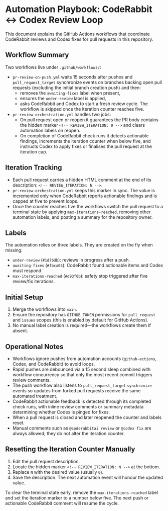 # Automation Playbook: CodeRabbit ↔ Codex Review Loop

This document explains the GitHub Actions workflows that coordinate CodeRabbit
reviews and Codex fixes for pull requests in this repository.

## Workflow Summary

Two workflows live under `.github/workflows/`:

- `pr-review-on-push.yml` waits 15 seconds after pushes and
  `pull_request_target` synchronize events on branches backing open pull
  requests (excluding the
  initial branch creation push) and then:
  - removes the `awaiting-fixes` label when present,
  - ensures the `under-review` label is applied,
  - asks CodeRabbit and Codex to start a fresh review cycle.
    The workflow is skipped once the iteration counter reaches five.
- `pr-review-orchestration.yml` handles two jobs:
  - On pull request open or reopen it guarantees the PR body contains the hidden
    marker `<!-- REVIEW_ITERATION: 0 -->` and clears automation labels on
    reopen.
  - On completion of CodeRabbit check runs it detects actionable findings,
    increments the iteration counter when below five, and instructs Codex to
    apply fixes or finalises the pull request at the iteration cap.

## Iteration Tracking

- Each pull request carries a hidden HTML comment at the end of its description:
  `<!-- REVIEW_ITERATION: N -->`.
- `pr-review-orchestration.yml` keeps this marker in sync. The value is
  incremented only when CodeRabbit reports actionable findings and is capped at
  five to prevent loops.
- Once the counter reaches five the workflows switch the pull request to a
  terminal state by applying `max-iterations-reached`, removing other automation
  labels, and posting a summary for the repository owner.

## Labels

The automation relies on three labels. They are created on the fly when
missing:

- `under-review` (`#1d76db`): reviews in progress after a push.
- `awaiting-fixes` (`#fbca04`): CodeRabbit found actionable items and Codex
  must respond.
- `max-iterations-reached` (`#d93f0b`): safety stop triggered after five
  review/fix iterations.

## Initial Setup

1. Merge the workflows into `main`.
2. Ensure the repository has `GITHUB_TOKEN` permissions for `pull_request` and
   `issues` scopes (this is enabled by default for GitHub Actions).
3. No manual label creation is required—the workflows create them if absent.

## Operational Notes

- Workflows ignore pushes from automation accounts (`github-actions`, Codex,
  and CodeRabbit) to avoid loops.
- Rapid pushes are debounced via a 15 second sleep combined with workflow
  concurrency so that only the most recent commit triggers review comments.
- The push workflow also listens to `pull_request_target` `synchronize`
  events so updates from forked pull requests receive the same automated
  treatment.
- CodeRabbit actionable feedback is detected through its completed check runs,
  with inline review comments or summary metadata determining whether
  Codex is pinged for fixes.
- When a pull request is closed and later reopened the counter and labels reset.
- Manual comments such as `@coderabbitai review` or `@codex fix` are always
  allowed; they do not alter the iteration counter.

## Resetting the Iteration Counter Manually

1. Edit the pull request description.
2. Locate the hidden marker `<!-- REVIEW_ITERATION: N -->` at the bottom.
3. Replace `N` with the desired value (usually `0`).
4. Save the description. The next automation event will honour the updated
   value.

To clear the terminal state early, remove the `max-iterations-reached` label
and set the iteration marker to a number below five. The next push or
actionable CodeRabbit comment will resume the cycle.
